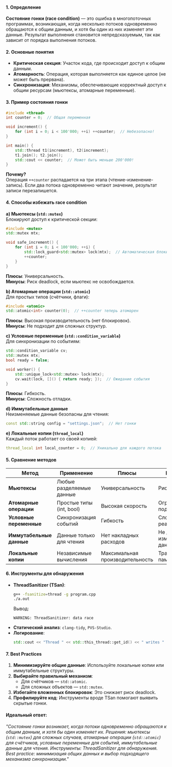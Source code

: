 #### **1. Определение**  
**Состояние гонки (race condition)** — это ошибка в многопоточных программах, возникающая, когда несколько потоков одновременно обращаются к общим данным, и хотя бы один из них изменяет эти данные. Результат выполнения становится непредсказуемым, так как зависит от порядка выполнения потоков.

#### **2. Основные понятия**  
- **Критическая секция**: Участок кода, где происходит доступ к общим данным.  
- **Атомарность**: Операция, которая выполняется как единое целое (не может быть прервана).  
- **Синхронизация**: Механизмы, обеспечивающие корректный доступ к общим ресурсам (мьютексы, атомарные переменные).  

#### **3. Пример состояния гонки**  
```cpp
#include <thread>
int counter = 0;  // Общая переменная

void increment() {
    for (int i = 0; i < 100'000; ++i) ++counter;  // Небезопасно!
}

int main() {
    std::thread t1(increment), t2(increment);
    t1.join(); t2.join();
    std::cout << counter;  // Может быть меньше 200'000!
}
```
**Почему?**  
Операция `++counter` распадается на три этапа (чтение-изменение-запись). Если два потока одновременно читают значение, результат записи перезапишется.

#### **4. Способы избежать race condition**  

**a) Мьютексы (`std::mutex`)**  
Блокируют доступ к критической секции:  
```cpp
#include <mutex>
std::mutex mtx;

void safe_increment() {
    for (int i = 0; i < 100'000; ++i) {
        std::lock_guard<std::mutex> lock(mtx);  // Автоматическая блокировка
        ++counter;
    }
}
```
**Плюсы**: Универсальность.  
**Минусы**: Риск deadlock, если мьютекс не освобождается.  

**b) Атомарные операции (`std::atomic`)**  
Для простых типов (счётчики, флаги):  
```cpp
#include <atomic>
std::atomic<int> counter(0);  // ++counter теперь атомарен
```
**Плюсы**: Высокая производительность (нет блокировок).  
**Минусы**: Не подходит для сложных структур.  

**c) Условные переменные (`std::condition_variable`)**  
Для синхронизации по событиям:  
```cpp
std::condition_variable cv;
std::mutex mtx;
bool ready = false;

void worker() {
    std::unique_lock<std::mutex> lock(mtx);
    cv.wait(lock, []() { return ready; });  // Ожидание события
}
```
**Плюсы**: Гибкость.  
**Минусы**: Сложность отладки.  

**d) Иммутабельные данные**  
Неизменяемые данные безопасны для чтения:  
```cpp
const std::string config = "settings.json";  // Нет гонки
```

**e) Локальные копии (`thread_local`)**  
Каждый поток работает со своей копией:  
```cpp
thread_local int local_counter = 0;  // Уникально для каждого потока
```

#### **5. Сравнение методов**  
| **Метод**               | **Применение**               | **Плюсы**                     | **Минусы**               |
|-------------------------|-----------------------------|-------------------------------|--------------------------|
| **Мьютексы**           | Любые разделяемые данные    | Универсальность               | Риск deadlock            |
| **Атомарные операции** | Простые типы (int, bool)   | Высокая скорость              | Ограниченная поддержка  |
| **Условные переменные**| Синхронизация событий       | Гибкость                      | Сложность реализации    |
| **Иммутабельные данные**| Данные только для чтения   | Нет накладных расходов        | Не для изменяемых данных|
| **Локальные копии**    | Независимые вычисления      | Максимальная производительность | Тратит память          |

#### **6. Инструменты для обнаружения**  
- **ThreadSanitizer (TSan)**:  
  ```bash
  g++ -fsanitize=thread -g program.cpp
  ./a.out
  ```
  Вывод:  
  ```
  WARNING: ThreadSanitizer: data race
  ```
- **Статический анализ**: `clang-tidy`, `PVS-Studio`.  
- **Логирование**:  
  ```cpp
  std::cout << "Thread " << std::this_thread::get_id() << " writes " << value << "\n";
  ```

#### **7. Best Practices**  
1. **Минимизируйте общие данные**: Используйте локальные копии или иммутабельные структуры.  
2. **Выбирайте правильный механизм**:  
   - Для счётчиков — `std::atomic`.  
   - Для сложных объектов — `std::mutex`.  
3. **Избегайте вложенных блокировок**: Это снижает риск deadlock.  
4. **Профилируйте код**: Инструменты вроде TSan помогают выявить скрытые гонки.  

#### **Идеальный ответ:**  
*"Состояние гонки возникает, когда потоки одновременно обращаются к общим данным, и хотя бы один изменяет их. Решения: мьютексы (`std::mutex`) для сложных случаев, атомарные операции (`std::atomic`) для счётчиков, условные переменные для событий, иммутабельные данные для чтения. Инструменты: ThreadSanitizer для обнаружения. Best practice: минимизация общих данных и выбор подходящего механизма синхронизации."*